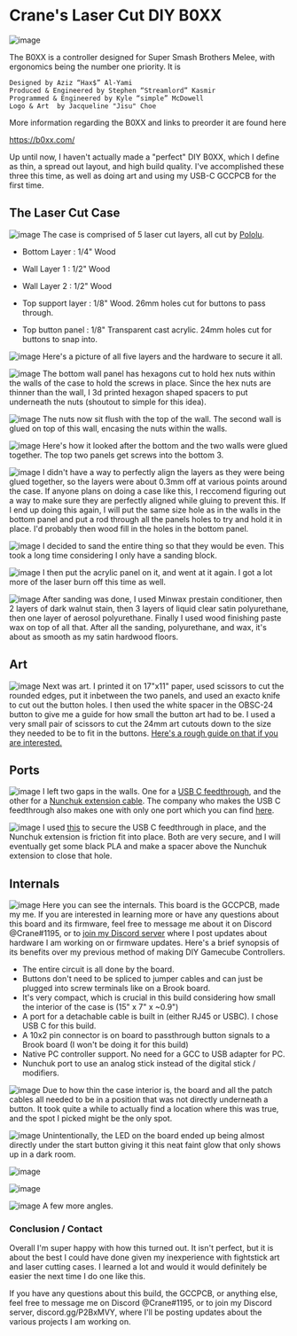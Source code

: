# Crane's Laser Cut DIY B0XX

![image](https://i.imgur.com/3eXRQtJ.jpg)

The B0XX is a controller designed for Super Smash Brothers Melee, with ergonomics being the number one priority. It is

    Designed by Aziz “Hax$” Al-Yami
    Produced & Engineered by Stephen “Streamlord” Kasmir
    Programmed & Engineered by Kyle “simple” McDowell
    Logo & Art  by Jacqueline "Jisu" Choe

More information regarding the B0XX and links to preorder it are found here

https://b0xx.com/

Up until now, I haven't actually made a "perfect" DIY B0XX, which I define as thin, a spread out layout, and high build quality. I've accomplished these three this time, as well as doing art and using my USB-C GCCPCB for the first time.

## The Laser Cut Case
![image](https://i.imgur.com/MUbdEpq.jpg)
The case is comprised of 5 laser cut layers, all cut by [Pololu](https://www.pololu.com/product/749).

- Bottom Layer      : 1/4" Wood

- Wall Layer 1      : 1/2" Wood

- Wall Layer 2      : 1/2" Wood

- Top support layer : 1/8" Wood. 26mm holes cut for buttons to pass through.

- Top button panel  : 1/8" Transparent cast acrylic. 24mm holes cut for buttons to snap into.

![image](https://i.imgur.com/KVPtz1G.jpg)
Here's a picture of all five layers and the hardware to secure it all.

![image](https://i.imgur.com/sHFcH9h.jpg)
The bottom wall panel has hexagons cut to hold hex nuts within the walls of the case to hold the screws in place. Since the hex nuts are thinner than the wall, I 3d printed hexagon shaped spacers to put underneath the nuts (shoutout to simple for this idea).

![image](https://i.imgur.com/Y9r0cWf.jpg)
The nuts now sit flush with the top of the wall. The second wall is glued on top of this wall, encasing the nuts within the walls.

![image](https://i.imgur.com/riOVcad.jpg)
Here's how it looked after the bottom and the two walls were glued together. The top two panels get screws into the bottom 3.

![image](https://i.imgur.com/seCmGHT.jpg)
I didn't have a way to perfectly align the layers as they were being glued together, so the layers were about 0.3mm off at various points around the case. If anyone plans on doing a case like this, I reccomend figuring out a way to make sure they are perfectly aligned while gluing to prevent this. If I end up doing this again, I will put the same size hole as in the walls in the bottom panel and put a rod through all the panels holes to try and hold it in place. I'd probably then wood fill in the holes in the bottom panel.

![image](https://i.imgur.com/8W1GNR2.jpg)
I decided to sand the entire thing so that they would be even. This took a long time considering I only have a sanding block.

![image](https://i.imgur.com/iDjXLk8.jpg)
I then put the acrylic panel on it, and went at it again. I got a lot more of the laser burn off this time as well.

![image](https://i.imgur.com/idLWYNo.jpg)
After sanding was done, I used Minwax prestain conditioner, then 2 layers of dark walnut stain, then 3 layers of liquid clear satin polyurethane, then one layer of aerosol polyurethane. Finally I used wood finishing paste wax on top of all that. After all the sanding, polyurethane, and wax, it's about as smooth as my satin hardwood floors.

## Art
![image](https://i.imgur.com/MxC2GOw.jpg)
Next was art. I printed it on 17"x11" paper, used scissors to cut the rounded edges, put it inbetween the two panels, and used an exacto knife to cut out the button holes. I then used the white spacer in the OBSC-24 button to give me a guide for how small the button art had to be. I used a very small pair of scissors to cut the 24mm art cutouts down to the size they needed to be to fit in the buttons. [Here's a rough guide on that if you are interested.](https://support.focusattack.com/hc/en-us/articles/115002742306-Adding-art-to-buttons-101)

## Ports
![image](https://i.imgur.com/dgtR2th.jpg)
I left two gaps in the walls. One for a [USB C feedthrough](https://www.amazon.com/gp/product/B07DFCH4V3/ref=ppx_yo_dt_b_asin_title_o08_s00?ie=UTF8&psc=1), and the other for a [Nunchuk extension cable](https://www.amazon.com/gp/product/B01MYVK56T/ref=ppx_yo_dt_b_asin_title_o07_s00?ie=UTF8&psc=1). The company who makes the USB C feedthrough also makes one with only one port which you can find [here](https://www.amazon.com/USB-Adaptor-Type-Receptacle-FT/dp/B07695JD1Q/ref=sr_1_64?qid=1564507879&s=gateway&sr=8-64&srs=8040557011).

![image](https://i.imgur.com/Ers2BYs.jpg)
I used [this](https://www.amazon.com/Loctite-Fun-Tak-Mounting-2-Ounce-1087306/dp/B001F57ZPW) to secure the USB C feedthrough in place, and the Nunchuk extension is friction fit into place. Both are very secure, and I will eventually get some black PLA and make a spacer above the Nunchuk extension to close that hole.

## Internals
![image](https://i.imgur.com/5R3F9Hd.jpg)
Here you can see the internals. This board is the GCCPCB, made my me. If you are interested in learning more or have any questions about this board and its firmware, feel free to message me about it on Discord @Crane#1195, or to [join my Discord server](discord.gg/P2BxMVY) where I post updates about hardware I am working on or firmware updates.
Here's a brief synopsis of its benefits over my previous method of making DIY Gamecube Controllers.
* The entire circuit is all done by the board.
* Buttons don't need to be spliced to jumper cables and can just be plugged into screw terminals like on a Brook board.
* It's very compact, which is crucial in this build considering how small the interior of the case is (15" x 7" x ~0.9")
* A port for a detachable cable is built in (either RJ45 or USBC). I chose USB C for this build.
* A 10x2 pin connector is on board to passthrough button signals to a Brook board (I won't be doing it for this build)
* Native PC controller support. No need for a GCC to USB adapter for PC.
* Nunchuk port to use an analog stick instead of the digital stick / modifiers.

![image](https://i.imgur.com/3LmkPNO.jpg)
Due to how thin the case interior is, the board and all the patch cables all needed to be in a position that was not directly underneath a button. It took quite a while to actually find a location where this was true, and the spot I picked might be the only spot.

![image](https://i.imgur.com/dGIz1oK.jpg)
Unintentionally, the LED on the board ended up being almost directly under the start button giving it this neat faint glow that only shows up in a dark room.

![image](https://i.imgur.com/DDajy5T.jpg)

![image](https://i.imgur.com/al1c5pm.jpg)

![image](https://i.imgur.com/kn0kdpJ.jpg)
A few more angles.

### Conclusion / Contact
Overall I'm super happy with how this turned out. It isn't perfect, but it is about the best I could have done given my inexperience with fightstick art and laser cutting cases. I learned a lot and would it would definitely be easier the next time I do one like this.

If you have any questions about this build, the GCCPCB, or anything else, feel free to message me on Discord @Crane#1195, or to join my Discord server, discord.gg/P2BxMVY, where I'll be posting updates about the various projects I am working on.
